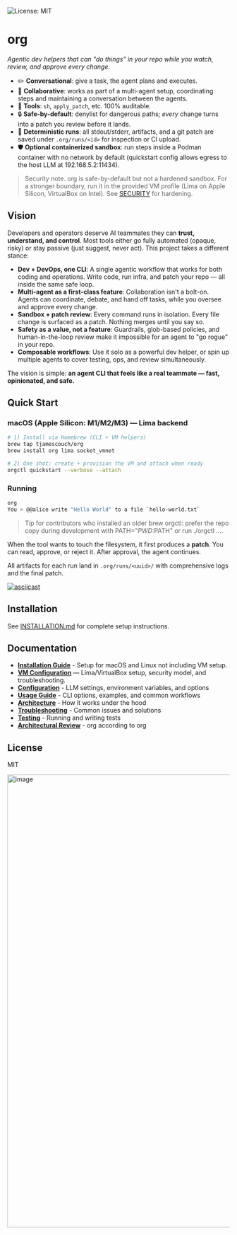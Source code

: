 ![License: MIT](https://img.shields.io/badge/License-MIT-yellow.svg)


# org

_Agentic dev helpers that can "do things" in your repo while you watch, review, and approve every change._

- ✏️ **Conversational**: give a task, the agent plans and executes.
- 🤝 **Collaborative**: works as part of a multi-agent setup, coordinating steps and maintaining a conversation between the agents.
- 🧰 **Tools**: `sh`, `apply_patch`, etc. 100% auditable.
- 🔒 **Safe-by-default**: denylist for dangerous paths; *every* change turns into a patch you review before it lands.
- 🧪 **Deterministic runs**: all stdout/stderr, artifacts, and a git patch are saved under `.org/runs/<id>` for inspection or CI upload.
- 🛡️ **Optional containerized sandbox**: run steps inside a Podman container with no network by default (quickstart config allows egress to the host LLM at 192.168.5.2:11434).

> Security note. org is safe-by-default but not a hardened sandbox. For a stronger boundary, run it in the provided VM profile (Lima on Apple Silicon, VirtualBox on Intel). See [SECURITY](SECURITY.md) for hardening.

## Vision

Developers and operators deserve AI teammates they can **trust, understand, and control**. Most tools either go fully automated (opaque, risky) or stay passive (just suggest, never act). This project takes a different stance:

* **Dev + DevOps, one CLI**: A single agentic workflow that works for both coding and operations. Write code, run infra, and patch your repo — all inside the same safe loop.
* **Multi-agent as a first-class feature**: Collaboration isn't a bolt-on. Agents can coordinate, debate, and hand off tasks, while you oversee and approve every change.
* **Sandbox + patch review**: Every command runs in isolation. Every file change is surfaced as a patch. Nothing merges until you say so.
* **Safety as a value, not a feature**: Guardrails, glob-based policies, and human-in-the-loop review make it impossible for an agent to "go rogue" in your repo.
* **Composable workflows**: Use it solo as a powerful dev helper, or spin up multiple agents to cover testing, ops, and review simultaneously.

The vision is simple: **an agent CLI that feels like a real teammate — fast, opinionated, and safe.**

## Quick Start

### macOS (Apple Silicon: M1/M2/M3) — Lima backend
```sh
# 1) Install via Homebrew (CLI + VM helpers)
brew tap tjamescouch/org
brew install org lima socket_vmnet

# 2) One shot: create + provision the VM and attach when ready
orgctl quickstart --verbose --attach
```

### Running
```sh
org
You > @@alice write "Hello World" to a file `hello-world.txt`
```

> Tip for contributors who installed an older brew orgctl: prefer the repo copy during development with PATH="$PWD:$PATH" or run ./orgctl ….

When the tool wants to touch the filesystem, it first produces a **patch**. You can read, approve, or reject it. After approval, the agent continues.

All artifacts for each run land in `.org/runs/<uuid>/` with comprehensive logs and the final patch.

[![asciicast](https://asciinema.org/a/739902.svg)](https://asciinema.org/a/739902)

## Installation

See [INSTALLATION.md](docs/INSTALLATION.md) for complete setup instructions.

## Documentation

- **[Installation Guide](docs/INSTALLATION.md)** - Setup for macOS and Linux not including VM setup.
- **[VM Configuration](docs/VM_CONFIGURATION.md)** — Lima/VirtualBox setup, security model, and troubleshooting.
- **[Configuration](docs/CONFIGURATION.md)** - LLM settings, environment variables, and options
- **[Usage Guide](docs/USAGE.md)** - CLI options, examples, and common workflows
- **[Architecture](docs/ARCHITECTURE.md)** - How it works under the hood
- **[Troubleshooting](docs/TROUBLESHOOTING.md)** - Common issues and solutions
- **[Testing](docs/TESTING.md)** - Running and writing tests
- **[Architectural Review](docs/ARCHITECTURAL_REVIEW.md)** - org according to org

## License

MIT

<img width="1024" height="1024" alt="image" src="https://github.com/user-attachments/assets/1bb9a0ec-bd45-45eb-864e-10340d2c9286" />



